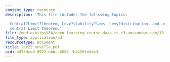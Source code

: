 ```yaml
---
content_type: resource
description: 'This file includes the following topics:

  Central?Limit?theorem, Levy?stability?laws, Levy?distribution, and analogy with
  central Limit theorem.'
file: /media/https%3A/open-learning-course-data-rc.s3.amazonaws.com/18-366-random-walks-and-diffusion-fall-2006/e475dced0972bbbcb582fbb126fe6dc3_lec22_neville.pdf
file_type: application/pdf
resourcetype: Document
title: lec22_neville.pdf
uid: e475dced-0972-bbbc-b582-fbb126fe6dc3
---
```

